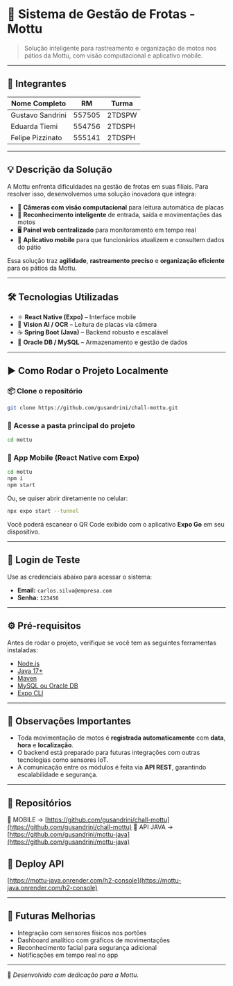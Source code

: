 # 🛵 Sistema de Gestão de Frotas - Mottu

> Solução inteligente para rastreamento e organização de motos nos pátios da Mottu, com visão computacional e aplicativo mobile.

---

## 👥 Integrantes

| Nome Completo        | RM       | Turma   |
|----------------------|----------|---------|
| Gustavo Sandrini     | 557505   | 2TDSPW  |
| Eduarda Tiemi        | 554756   | 2TDSPH  |
| Felipe Pizzinato     | 555141   | 2TDSPH  |

---

## 💡 Descrição da Solução

A Mottu enfrenta dificuldades na gestão de frotas em suas filiais. Para resolver isso, desenvolvemos uma solução inovadora que integra:

- 🎥 **Câmeras com visão computacional** para leitura automática de placas  
- 🧠 **Reconhecimento inteligente** de entrada, saída e movimentações das motos  
- 🖥️ **Painel web centralizado** para monitoramento em tempo real  
- 📱 **Aplicativo mobile** para que funcionários atualizem e consultem dados do pátio  

Essa solução traz **agilidade**, **rastreamento preciso** e **organização eficiente** para os pátios da Mottu.

---

## 🛠️ Tecnologias Utilizadas

- ⚛️ **React Native (Expo)** – Interface mobile  
- 🧠 **Vision AI / OCR** – Leitura de placas via câmera  
- ☕ **Spring Boot (Java)** – Backend robusto e escalável  
- 🐬 **Oracle DB / MySQL** – Armazenamento e gestão de dados  

---

## ▶️ Como Rodar o Projeto Localmente

### 📦 Clone o repositório
```bash
git clone https://github.com/gusandrini/chall-mottu.git
```

### 📁 Acesse a pasta principal do projeto
```bash
cd mottu
```


### 📱 App Mobile (React Native com Expo)
```bash
cd mottu
npm i
npm start
```

Ou, se quiser abrir diretamente no celular:
```bash
npx expo start --tunnel
```

Você poderá escanear o QR Code exibido com o aplicativo **Expo Go** em seu dispositivo.

---

## 🔐 Login de Teste

Use as credenciais abaixo para acessar o sistema:

- **Email:** `carlos.silva@empresa.com`  
- **Senha:** `123456`

---

## ⚙️ Pré-requisitos

Antes de rodar o projeto, verifique se você tem as seguintes ferramentas instaladas:

- [Node.js](https://nodejs.org)
- [Java 17+](https://www.oracle.com/java/technologies/javase-downloads.html)
- [Maven](https://maven.apache.org)
- [MySQL ou Oracle DB](https://www.mysql.com/)
- [Expo CLI](https://docs.expo.dev/get-started/installation/)

---

## 📝 Observações Importantes

- Toda movimentação de motos é **registrada automaticamente** com **data**, **hora** e **localização**.  
- O backend está preparado para futuras integrações com outras tecnologias como sensores IoT.  
- A comunicação entre os módulos é feita via **API REST**, garantindo escalabilidade e segurança.  

---

## 📎 Repositórios

🔗 MOBILE   -> [https://github.com/gusandrini/chall-mottu](https://github.com/gusandrini/chall-mottu)
🔗 API JAVA -> [https://github.com/gusandrini/mottu-java](https://github.com/gusandrini/mottu-java)

## 📎 Deploy API
[https://mottu-java.onrender.com/h2-console](https://mottu-java.onrender.com/h2-console)

---

## 🚀 Futuras Melhorias

- Integração com sensores físicos nos portões  
- Dashboard analítico com gráficos de movimentações  
- Reconhecimento facial para segurança adicional  
- Notificações em tempo real no app  

---

📍 *Desenvolvido com dedicação para a Mottu.*
